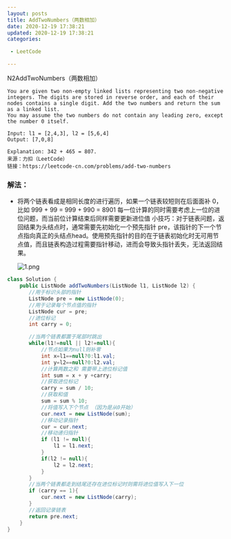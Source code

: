```yaml
---
layout: posts
title: AddTwoNumbers（两数相加）
date: 2020-12-19 17:38:21
updated: 2020-12-19 17:38:21
categories:  

 - LeetCode

---
```


N2AddTwoNumbers（两数相加）



```
You are given two non-empty linked lists representing two non-negative integers. The digits are stored in reverse order, and each of their nodes contains a single digit. Add the two numbers and return the sum as a linked list.
You may assume the two numbers do not contain any leading zero, except the number 0 itself.

Input: l1 = [2,4,3], l2 = [5,6,4]
Output: [7,0,8]

Explanation: 342 + 465 = 807.
来源：力扣（LeetCode）
链接：https://leetcode-cn.com/problems/add-two-numbers
```

### 解法：

- 将两个链表看成是相同长度的进行遍历，如果一个链表较短则在后面面补 0，比如 999 + 99 = 999 + 990 = 8901
  每一位计算的同时需要考虑上一位的进位问题，而当前位计算结束后同样需要更新进位值
  小技巧：对于链表问题，返回结果为头结点时，通常需要先初始化一个预先指针 pre，该指针的下一个节点指向真正的头结点head。使用预先指针的目的在于链表初始化时无可用节点值，而且链表构造过程需要指针移动，进而会导致头指针丢失，无法返回结果。

  

  ![1.png](https://i.loli.net/2020/12/18/HndhBC7DaGxsAWI.png)

  

```java
class Solution {
    public ListNode addTwoNumbers(ListNode l1, ListNode l2) {
       //用于标识头部的指针
       ListNode pre = new ListNode(0);
       //用于记录每个节点值的指针
       ListNode cur = pre;
       //进位标记
       int carry = 0;

       //当两个链表都置于尾部时跳出
       while(l1!=null || l2!=null){
           //节点如果为null则补零
           int x=l1==null?0:l1.val;
           int y=l2==null?0:l2.val;
           //计算两数之和 需要带上进位标记值
           int sum = x + y +carry;
           //获取进位标记
           carry = sum / 10;
           //获取和值
           sum = sum % 10;
           //将值写入下个节点 （因为是从0开始）
           cur.next = new ListNode(sum);
           //移动记录指针
           cur = cur.next;
           //移动递归指针
           if (l1 != null){
               l1 = l1.next;
           }
           if(l2 != null){
               l2 = l2.next;
           }
       }
       //当两个链表都走到结尾还存在进位标记时则需将进位值写入下一位
       if (carry == 1){
           cur.next = new ListNode(carry);
       }
       //返回记录链表
       return pre.next;
    }
}
```
